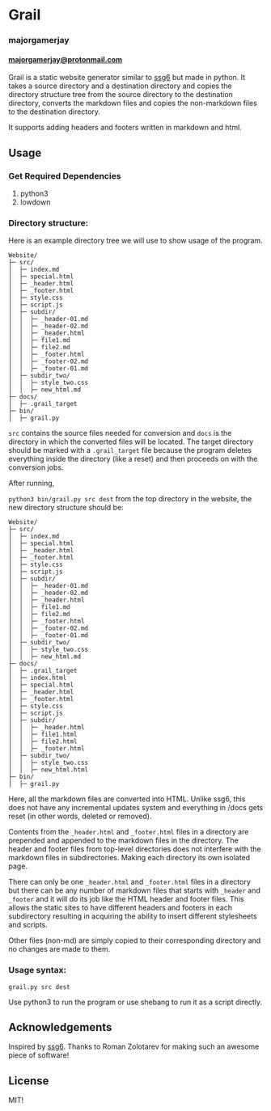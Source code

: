 # Grail

### majorgamerjay
#### majorgamerjay@protonmail.com

Grail is a static website generator similar to
[ssg6](https://www.romanzolotarev.com/ssg.html) but made in python. It takes a 
source directory and a destination directory and copies the directory 
structure tree from the source directory to the destination directory, converts
the markdown files and copies the non-markdown files to the destination directory.

It supports adding headers and footers written in markdown and html.

## Usage

### Get Required Dependencies

1. python3
2. lowdown

### Directory structure:

Here is an example directory tree we will use to show usage of the program.

```
Website/
├─ src/
│  ├─ index.md
│  ├─ special.html
│  ├─ _header.html
│  ├─ _footer.html
│  ├─ style.css
│  ├─ script.js
│  ├─ subdir/
│  │  ├─ _header-01.md
│  │  ├─ _header-02.md
│  │  ├─ _header.html
│  │  ├─ file1.md
│  │  ├─ file2.md
│  │  ├─ _footer.html
│  │  ├─ _footer-02.md
│  │  ├─ _footer-01.md
│  ├─ subdir_two/
│  │  ├─ style_two.css
│  │  ├─ new_html.md
├─ docs/
│  ├─ .grail_target
├─ bin/
│  ├─ grail.py
```

`src` contains the source files needed for conversion and `docs` is the directory
in which the converted files will be located. The target directory should be marked
with a `.grail_target` file because the program deletes everything inside the directory
(like a reset) and then proceeds on with the conversion jobs.

After running,

`python3 bin/grail.py src dest` from the top directory in the website, the new
directory structure should be:


```
Website/
├─ src/
│  ├─ index.md
│  ├─ special.html
│  ├─ _header.html
│  ├─ _footer.html
│  ├─ style.css
│  ├─ script.js
│  ├─ subdir/
│  │  ├─ _header-01.md
│  │  ├─ _header-02.md
│  │  ├─ _header.html
│  │  ├─ file1.md
│  │  ├─ file2.md
│  │  ├─ _footer.html
│  │  ├─ _footer-02.md
│  │  ├─ _footer-01.md
│  ├─ subdir_two/
│  │  ├─ style_two.css
│  │  ├─ new_html.md
├─ docs/
│  ├─ .grail_target
│  ├─ index.html
│  ├─ special.html
│  ├─ _header.html
│  ├─ _footer.html
│  ├─ style.css
│  ├─ script.js
│  ├─ subdir/
│  │  ├─ _header.html
│  │  ├─ file1.html
│  │  ├─ file2.html
│  │  ├─ _footer.html
│  ├─ subdir_two/
│  │  ├─ style_two.css
│  │  ├─ new_html.html
├─ bin/
│  ├─ grail.py
```

Here, all the markdown files are converted into HTML. Unlike ssg6, this does not
have any incremental updates system and everything in /docs gets reset (in other words,
deleted or removed).

Contents from the `_header.html` and `_footer.html` files in a directory are prepended and 
appended to the markdown files in the directory. The header and footer files from
top-level directories does not interfere with the markdown files in subdirectories. Making
each directory its own isolated page.

There can only be one `_header.html` and `_footer.html` files in a directory but there can
be any number of markdown files that starts with `_header` and `_footer` and it will do its
job like the HTML header and footer files. This allows the static sites to have different
headers and footers in each subdirectory resulting in acquiring the ability to insert different
stylesheets and scripts.

Other files (non-md) are simply copied to their corresponding directory and no changes are made 
to them.

### Usage syntax:

`grail.py src dest`

Use python3 to run the program or use shebang to run it as a script directly.

## Acknowledgements

Inspired by [ssg6](https://www.romanzolotarev.com/ssg.html). Thanks to Roman Zolotarev for making 
such an awesome piece of software!

## License

MIT!
